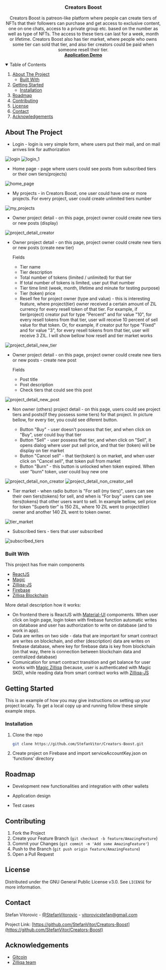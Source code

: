 
<!-- PROJECT LOGO -->
<br />
<p align="center">

  <h3 align="center">Creators Boost</h3>

  <p align="center">
    Creators Boost is patreon-like platform where people can create tiers of NFTs that their followers can purchase and get access to exclusive content, one on one chats, access to a private group etc. based on the number as well as type of NFTs. The access to these tiers can last for a week, month or lifetime. Creators Boost also has tier market, where people who owns some tier can sold that tier, and also tier creators could be paid when someone resell their tier.
    <br />
  <a href="https://www.youtube.com/watch?v=YZkqU-yCZwE"><strong>Application Demo</strong></a>
    <br />
  </p>
</p>



<!-- TABLE OF CONTENTS -->
<details open="open">
  <summary>Table of Contents</summary>
  <ol>
    <li>
      <a href="#about-the-project">About The Project</a>
      <ul>
        <li><a href="#built-with">Built With</a></li>
      </ul>
    </li>
    <li>
      <a href="#getting-started">Getting Started</a>
      <ul>
        <li><a href="#installation">Installation</a></li>
      </ul>
    </li>
    <li><a href="#roadmap">Roadmap</a></li>
    <li><a href="#contributing">Contributing</a></li>
    <li><a href="#license">License</a></li>
    <li><a href="#contact">Contact</a></li>
    <li><a href="#acknowledgements">Acknowledgements</a></li>
  </ol>
</details>



<!-- ABOUT THE PROJECT -->
## About The Project

* Login - login is very simple form, where users put their mail, and on mail arrives link for authorization

![login](https://user-images.githubusercontent.com/25621259/121596342-9a92e280-ca3f-11eb-9e89-bc4d2a61f38e.png)
![login_1](https://user-images.githubusercontent.com/25621259/121596501-c31adc80-ca3f-11eb-9041-a17320ef835c.png)


* Home page - page where users could see posts from subscribed tiers or their own tiers(projects)

![home_page](https://user-images.githubusercontent.com/25621259/121597442-0590e900-ca41-11eb-96a5-04bedec960a6.png)



* My projects - in Creators Boost, one user could have one or more projects. For every project, user could create unlimited tiers number

![my_projects](https://user-images.githubusercontent.com/25621259/121597875-7d5f1380-ca41-11eb-9b1b-fb55ba98175d.png)



* Owner project detail - on this page, project owner could create new tiers or new posts (display)

![project_detail_creator](https://user-images.githubusercontent.com/25621259/121599297-222e2080-ca43-11eb-9977-7e3fc82df43f.png)


* Owner project detail - on this page, project owner could create new tiers or new posts (create new tier)

  Fields 
  - Tier name 
  - Tier description
  - Total number of tokens (limited / unlimited) for that tier
  - If total number of tokens is limited, user put that number
  - Tier time limit (week, month, lifetime and minute for testing purpose)
  - Tier (token) price
  - Resell fee for project owner (type and value) - this is interesting feature, where project(tier) owner received a certain amount of ZIL currency for every resell token of that tier. For example, if tier(project) creator put for type "Percent" and for value "10", for every resell tokens from that tier, user will receive 10 percent of sell value for that token. Or, for example, if creator put for type "Fixed" and for value "3", for every resell tokens from that tier, user will receive 3 ZIL. I will show bellow how resell and tier market works

![project_detail_new_tier](https://user-images.githubusercontent.com/25621259/121601031-aed9de00-ca45-11eb-8818-37a063e37987.png)

* Owner project detail - on this page, project owner could create new tiers or new posts - create new post 

  Fields 
  - Post title 
  - Post description
  - Check tiers that could see this post

![project_detail_new_post](https://user-images.githubusercontent.com/25621259/121601347-1e4fcd80-ca46-11eb-94bc-c02b4399d91d.png)


* Non owner (others) project detail - on this page, users could see project tiers and posts(if they possess some tiers) for that project. In picture bellow, for every tier, you could see diferent button.

  - Button "Buy" - user doesn't possess that tier, and when click on "Buy", user could buy that tier
  - Button "Sell" - user possess that tier, and when click on "Sell", it opens dialog where user put sell price, and that tier (token) will be display on tier market  
  - Button "Cancel sell" - that tier(token) is on market, and when user click on "Cancel sell", that token pull from market
  - Button "Burn" - this button is unlocked when token expired. When user "burn" token, user could buy new one
  
![project_detail_non_creator](https://user-images.githubusercontent.com/25621259/121603228-b9e23d80-ca48-11eb-9d20-0e3dc16f61df.png)
![project_detail_non_creator_sell](https://user-images.githubusercontent.com/25621259/121603232-bb136a80-ca48-11eb-9ae7-44cb4d94c4db.png)


* Tier market - when radio button is "For sell (my tiers)", users can see their own tiers(tokens) for sell, and when is "For buy" users can see tiers(tokens) that other users want to sell. In example bellow, sell price for token "Superb tier" is 150 ZIL, where 10 ZIL went to project(tier) owner and another 140 ZIL went to token owner.

![tier_market](https://user-images.githubusercontent.com/25621259/121606601-bfdb1d00-ca4e-11eb-9947-0690bbfc7589.png)


* Subscribed tiers - tiers that user subscribed

![subscribed_tiers](https://user-images.githubusercontent.com/25621259/121606879-41cb4600-ca4f-11eb-891e-f6f23e896de9.png)

### Built With

This project has five main components
* [ReactJS](https://reactjs.org/)
* [Magic](https://magic.link/)
* [Zilliqa-JS](https://github.com/Zilliqa/Zilliqa-JavaScript-Library)
* [Firebase](https://firebase.google.com/)
* [Zilliqa Blockchain](https://www.zilliqa.com/platform)

More detail description how it works: 
* On frontend there is ReactJS with [Material-UI](https://material-ui.com/) compoments. When user click on login page, login token with firebase function automatic writes on database and user has authorization to write on database (and to work in app). 
* Data are writes on two side - data that are important for smart contract are writes on blockchain, and other (description) data are writes on firebase database, where key for  firebase data is key from blockchain (on that way, there is connection between blockchain data and centralized database)
* Comunication for smart contract transition and get balance for user works with [Magic Zilliqa](https://docs.magic.link/blockchains/zilliqa) (because, user is authenticated with Magic SKD), while reading data from smart contract works with [Zilliqa-JS](https://github.com/Zilliqa/Zilliqa-JavaScript-Library)

<!-- GETTING STARTED -->
## Getting Started

This is an example of how you may give instructions on setting up your project locally.
To get a local copy up and running follow these simple example steps.

### Installation

1. Clone the repo
   ```sh
   git clone https://github.com/StefanVitor/Creators-Boost.git
   ```
2. Create project on Firebase and import serviceAccountKey.json on 'functions' directory



<!-- ROADMAP -->
## Roadmap

* Development new functionalities and integration with other wallets

* Application design

* Test cases



<!-- CONTRIBUTING -->
## Contributing

1. Fork the Project
2. Create your Feature Branch (`git checkout -b feature/AmazingFeature`)
3. Commit your Changes (`git commit -m 'Add some AmazingFeature'`)
4. Push to the Branch (`git push origin feature/AmazingFeature`)
5. Open a Pull Request



<!-- LICENSE -->
## License

Distributed under the GNU General Public License v3.0. See `LICENSE` for more information.



<!-- CONTACT -->
## Contact

Stefan Vitorovic - [@StefanVitorovic](https://twitter.com/StefanVitorovic) - vitorovicstefan@gmail.com

Project Link: [https://github.com/StefanVitor/Creators-Boost](https://github.com/StefanVitor/Creators-Boost)



<!-- ACKNOWLEDGEMENTS -->
## Acknowledgements
* [Gitcoin](https://gitcoin.co/)
* [Zilliqa team](https://www.zilliqa.com/platform)



